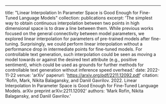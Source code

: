 ---
title: "Linear Interpolation In Parameter Space is Good Enough for Fine-Tuned Language Models"
collection: publications
excerpt: 'The simplest way to obtain continuous interpolation between two points in high dimensional space is to draw a line between them. While previous works focused on the general connectivity between model parameters, we explored linear interpolation for parameters of pre-trained models after fine-tuning. Surprisingly, we could perform linear interpolation without a performance drop in intermediate points for fine-tuned models. For controllable text generation, such interpolation could be seen as moving a model towards or against the desired text attribute (e.g., positive sentiment), which could be used as grounds for further methods for controllable text generation without inference speed overhead.'
date: 2022-11-22
venue: 'arXiv'
paperurl: 'https://arxiv.org/pdf/2211.12092.pdf'
citation: 'Rofin, Mark, Nikita Balagansky, and Daniil Gavrilov. 2022. Linear Interpolation In Parameter Space is Good Enough for Fine-Tuned Language Models. arXiv preprint arXiv:2211.12092'
authors: 'Mark Rofin, Nikita Balagansky, and Daniil Gavrilov.'